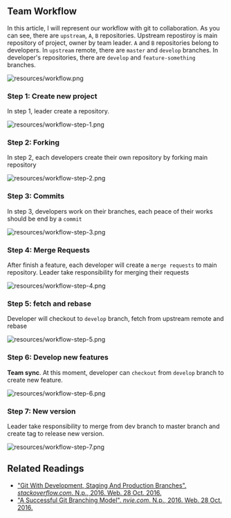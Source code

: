 ## Team Workflow

In this article, I will represent our workflow with git to collaboration. As you can see, there are `upstream`, `A`, `B` repositories. Upstream repostiroy is main repository of project, owner by team leader. `A` and `B` repositories belong to developers. In `upstream` remote, there are `master` and `develop` branches. In developer's repositories, there are `develop` and `feature-something` branches.

![resources/workflow.png](resources/workflow.png)

### Step 1: Create new project

In step 1, leader create a repository.

![resources/workflow-step-1.png](resources/workflow-step-1.png)

### Step 2: Forking

In step 2, each developers create their own repository by forking main repository

![resources/workflow-step-2.png](resources/workflow-step-2.png)

### Step 3: Commits

In step 3, developers work on their branches, each peace of their works should be end by a `commit`

![resources/workflow-step-3.png](resources/workflow-step-3.png)

### Step 4: Merge Requests

After finish a feature, each developer will create a `merge requests` to main repository. Leader take responsibility for merging their requests

![resources/workflow-step-4.png](resources/workflow-step-4.png)

### Step 5: fetch and rebase

Developer will checkout to `develop` branch, fetch from upstream remote and rebase

![resources/workflow-step-5.png](resources/workflow-step-5.png)

### Step 6: Develop new features

**Team sync**. At this moment, developer can `checkout` from `develop` branch to create new feature.

![resources/workflow-step-6.png](resources/workflow-step-6.png)

### Step 7: New version

Leader take responsibility to merge from dev branch to master branch and create tag to release new version.

![resources/workflow-step-7.png](resources/workflow-step-7.png)

## Related Readings

* ["Git With Development, Staging And Production Branches". *stackoverflow.com*. N.p., 2016. Web. 28 Oct. 2016.](http://stackoverflow.com/questions/15072243/git-with-development-staging-and-production-branches)
* ["A Successful Git Branching Model". *nvie.com*. N.p., 2016. Web. 28 Oct. 2016.](http://nvie.com/posts/a-successful-git-branching-model/)
